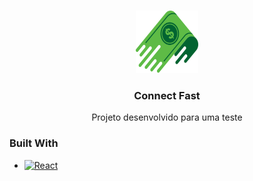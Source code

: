 <a name="readme-top"></a>

<br />
<div align="center">
  <a href="https://github.com/github_username/repo_name">
    <img src="src/assets/svgs/logo.svg" alt="Logo" width="100" height="100">
  </a>

<h3 align="center">Connect Fast</h3>

  <p align="center">
    Projeto desenvolvido para uma teste
  </p>
</div>


### Built With

* [![React][React.js]][React-url]




[React.js]: https://img.shields.io/badge/React-20232A?style=for-the-badge&logo=react&logoColor=61DAFB
[React-url]: https://reactjs.org/